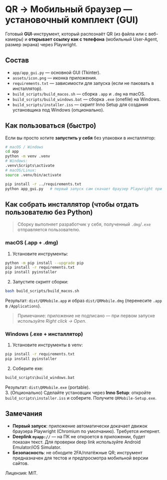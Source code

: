 # QR → Мобильный браузер — установочный комплект (GUI)
Готовый **GUI**-инструмент, который распознаёт QR (из файла или с веб-камеры) и **открывает ссылку как с телефона** (мобильный User-Agent, размер экрана) через Playwright.

## Состав
- `app/app_gui.py` — основной GUI (Tkinter).
- `assets/icon.png` — иконка приложения.
- `requirements.txt` — зависимости для запуска (если не паковать в инсталлятор).
- `build_scripts/build_macos.sh` — сборка `.app` и `.dmg` на macOS.
- `build_scripts/build_windows.bat` — сборка `.exe` (onefile) на Windows.
- `build_scripts/installer.iss` — скрипт Inno Setup для создания установщика под Windows (опционально).
## Как пользоваться (быстро)
Если вы просто хотите **запустить у себя** без упаковки в инсталлятор:
```bash
# macOS / Windows
cd app
python -m venv .venv
# Windows:
.venv\Scripts\activate
# macOS/Linux:
source .venv/bin/activate

pip install -r ../requirements.txt
python app_gui.py   # первый запуск сам скачает браузер Playwright при необходимости
```

## Как собрать инсталлятор (чтобы отдать пользователю без Python)
> Сборку выполняет разработчик у себя, полученный `.dmg`/`.exe` отправляется пользователю.

### macOS (.app + .dmg)
1. Установите инструменты:
```bash
python -m pip install --upgrade pip
pip install -r requirements.txt
pip install pyinstaller
```
2. Запустите скрипт сборки:
```bash
bash build_scripts/build_macos.sh
```
Результат: `dist/QRMobile.app` и образ `dist/QRMobile.dmg` (перенесите `.app` в `/Applications`).  
> Примечание: приложение не подписано — при первом запуске используйте *Right click → Open*.

### Windows (.exe + инсталлятор)
1. Установите инструменты в venv:
```bat
pip install -r requirements.txt
pip install pyinstaller
```
2. Соберите exe:
```bat
build_scripts\build_windows.bat
```
Результат: `dist\QRMobile.exe` (portable).  
3. (Опционально) Сделайте установщик через **Inno Setup**: откройте `build_scripts\installer.iss` и соберите. Получите `QRMobile-Setup.exe`.

## Замечания
- **Первый запуск**: приложение автоматически докачает движок браузера Playwright (Chromium по умолчанию). Требуется интернет.
- **Deeplink `myapp://`** — на ПК не откроется в приложении, будет показан текст. Для проверки deep link используйте Android Emulator/iOS Simulator.
- **Безопасность**: не обходите 2FA/платёжные QR; инструмент предназначен для тестов и предпросмотра мобильной версии сайтов.

Лицензия: MIT.
